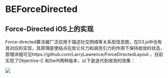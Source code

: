 # BEForceDirected
## Force-Directed iOS上的实现
Force-directed算法被广泛应用于描述社交网络等关系型信息图，在D3.js中也有其对应的实现，其原理是使结点在库仑斥力和胡克引力的作用下保持收敛的状态，
原理详细可见https://github.com/LarryLawrence/ForceDirectedLayout ，目前实现了Objective-C 和Swift两种版本，以下是迭代到收敛的效果：

![](https://github.com/blueeee/BEForceDirected/blob/master/gif/IMB_vUdPZD.gif) 
